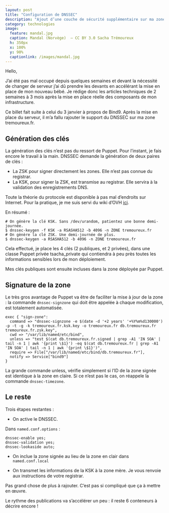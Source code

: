 ```yaml
---
layout: post
title: "Configuration de DNSSEC"
description: "Ajout d’une couche de sécurité supplémentaire sur ma zone DNS."
category: technologies
image:
  feature: mandal.jpg
  caption: Mandal (Norvège)  — CC BY 3.0 Sacha Trémoureux
  h: 350px
  x: 100%
  y: 90%
  captionlink: /images/mandal.jpg
---
```


Hello,

J’ai été pas mal occupé depuis quelques semaines et devant la
nécessité de changer de serveur j’ai dû prendre les devants en
accélérant la mise en place de mon nouveau bébé. Je rédige donc les
articles techniques de 2 semaines à 3 mois après la mise en place
réelle des composants de mon infrastructure.

Ce billet fait suite à celui du 3 janvier à propos de Bind9. Après la
mise en place du serveur, il m’a fallu rajouter le support du DNSSEC
sur ma zone tremoureux.fr. 

## Génération des clés

La génération des clés n’est pas du ressort de Puppet. Pour l’instant,
je fais encore le travail à la main. DNSSEC demande la génération de
deux paires de clés : 

- La ZSK pour signer directement les zones. Elle n’est pas connue du
  registrar.
- La KSK, pour signer la ZSK, est transmise au registrar. Elle servira
  à la validation des enregistrements DNS.

Toute la théorie du protocole est disponible à pas mal d’endroits sur
Internet. Pour la pratique, je me suis servi du wiki d’OVH
[ici](http://help.ovh.co.uk/dnssec).

En résumé :
    
    # On génère la clé KSK. Sans /dev/urandom, patientez une bonne demi-journée.
    $ dnssec-keygen -f KSK -a RSASHA512 -b 4096 -n ZONE tremoureux.fr
    # On gènère la clé ZSK. Une demi-journée de plus.
    $ dnssec-keygen -a RSASHA512 -b 4096 -n ZONE tremoureux.fr

Cela effectué, je place les 4 clés (2 publiques, et 2 privées), dans
une classe Puppet privée tsacha_private qui contiendra à peu près
toutes les informations sensibles lors de mon déploiement.

Mes clés publiques sont ensuite incluses dans la zone déployée par
Puppet. 

## Signature de la zone

Le très gros avantage de Puppet va être de faciliter la mise
à jour de la zone : la commande `dnssec-signzone` qui doit être
appelée à chaque modification, est totalement automatisée.

    exec { "sign-zone":
      command => "dnssec-signzone -e $(date -d '+2 years' '+%Y%m%d130000') -p -t -g -k tremoureux.fr.ksk.key -o tremoureux.fr db.tremoureux.fr tremoureux.fr.zsk.key",
      cwd => "/var/lib/named/etc/bind",
      unless => "test $(cat db.tremoureux.fr.signed | grep -A1 'IN SOA' | tail -n 1 | awk '{print \$1}') -eq $(cat db.tremoureux.fr | grep -A1 'IN SOA' | tail -n 1 | awk '{print \$1}')",
      require => File["/var/lib/named/etc/bind/db.tremoureux.fr"],
      notify => Service["bind9"]
    }

La grande commande unless, vérifie simplement si l’ID de la zone
signée est identique à la zone en claire. Si ce n’est pas le cas, on
réappele la commande `dnssec-timezone`.

## Le reste

Trois étapes restantes :

- On active le DNSSEC.


Dans `named.conf.options` :

    dnssec-enable yes;
    dnssec-validation yes;
    dnssec-lookaside auto;

- On inclue la zone signée au lieu de la zone en clair dans
  `named.conf.local`

- On transmet les informations de la KSK à la zone mère. Je vous
  renvoie aux instructions de votre registrar.


Pas grand chose de plus à rajouter. C’est pas si compliqué que ça à
mettre en œuvre.

Le rythme des publications va s’accélérer un peu : il reste 6
conteneurs à décrire encore !